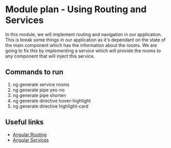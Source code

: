 # Module plan - Using Routing and Services

In this module, we will implement routing and navigation in our application. This is break some things in our application as it's dependant on the state of the main component which has the information about the rooms. We are going to fix this by implementing a service which will provide the rooms to any component that will inject this service.

## Commands to run

1. ng generate service rooms
2. ng generate pipe yes-no
3. ng generate pipe shorten
4. ng generate directive hover-highlight
5. ng generate directive highlight-card

## Useful links

- [Angular Routing](https://angular.io/guide/router)
- [Angular Services](https://angular.io/guide/architecture-services)
